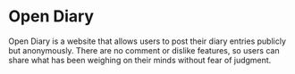 # Open Diary

Open Diary is a website that allows users to post their diary entries publicly but anonymously. There are no comment or dislike features, so users can share what has been weighing on their minds without fear of judgment.
